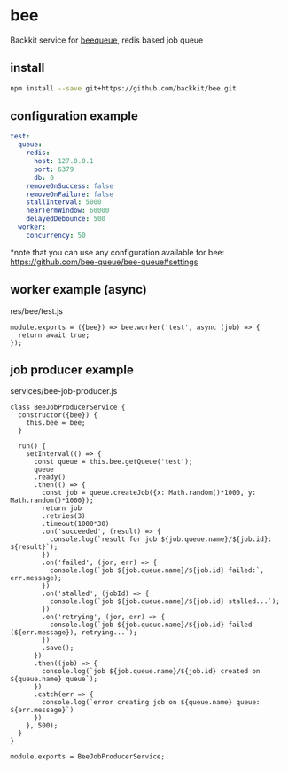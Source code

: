 # bee

Backkit service for [beequeue](https://github.com/bee-queue/bee-queue), redis based job queue

## install

```bash
npm install --save git+https://github.com/backkit/bee.git
```

## configuration example

```yml
test:
  queue:
    redis:
      host: 127.0.0.1
      port: 6379
      db: 0
    removeOnSuccess: false
    removeOnFailure: false
    stallInterval: 5000
    nearTermWindow: 60000
    delayedDebounce: 500
  worker:
    concurrency: 50
```

*note that you can use any configuration available for bee: https://github.com/bee-queue/bee-queue#settings


## worker example (async)

res/bee/test.js

```node
module.exports = ({bee}) => bee.worker('test', async (job) => {
  return await true;
});
```

## job producer example

services/bee-job-producer.js

```node
class BeeJobProducerService {
  constructor({bee}) {
    this.bee = bee;
  }
    
  run() {
    setInterval(() => {
      const queue = this.bee.getQueue('test');
      queue
      .ready()
      .then(() => {
        const job = queue.createJob({x: Math.random()*1000, y: Math.random()*1000});
        return job
        .retries(3)
        .timeout(1000*30)
        .on('succeeded', (result) => {
          console.log(`result for job ${job.queue.name}/${job.id}: ${result}`);
        })
        .on('failed', (jor, err) => {
          console.log(`job ${job.queue.name}/${job.id} failed:`, err.message);
        })
        .on('stalled', (jobId) => {
          console.log(`job ${job.queue.name}/${job.id} stalled...`);
        })
        .on('retrying', (jor, err) => {
          console.log(`job ${job.queue.name}/${job.id} failed (${err.message}), retrying...`);
        })
        .save();
      })
      .then((job) => {
        console.log(`job ${job.queue.name}/${job.id} created on ${queue.name} queue`);
      })
      .catch(err => {
        console.log(`error creating job on ${queue.name} queue: ${err.message}`)
      })
    }, 500);
  }
}

module.exports = BeeJobProducerService;
```

